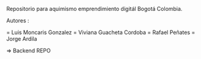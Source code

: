 Repositorio para aquimismo emprendimiento digitál Bogotá Colombia.

Autores :

= Luis Moncaris Gonzalez
= Viviana Guacheta Cordoba
= Rafael Peñates
= Jorge Ardila

=> Backend REPO